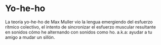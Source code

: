 # Yo-he-ho

La teoría yo-he-ho de Max Muller vio la lengua emergiendo del esfuerzo rítmico colectivo, el intento de sincronizar el esfuerzo muscular resultante en sonidos cómo he alternando con sonidos como ho. a.k.a: ayudar a tu amigo a mudar un sillón.
